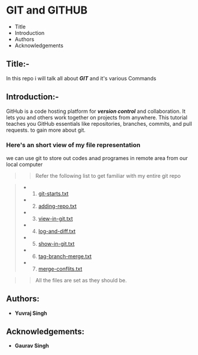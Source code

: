 # GIT and GITHUB
 
 - Title
 - Introduction 
 - Authors
 - Acknowledgements

## Title:-

  In this repo i will talk all about ***GIT*** and it's various Commands

## Introduction:-

GitHub is a code hosting platform for ***version control*** and collaboration. It lets you and others work together on projects from anywhere. This tutorial teaches you GitHub essentials like repositories, branches, commits, and pull requests.
to gain more about git.

### Here's an short view of my file representation 
   we can use git to store out codes anad programes in remote area from our local computer

>> Refer the following list to get familiar with my entire git repo

> - 1. [git-starts.txt](https://github.com/YuweAEC/learning-git/blob/master/git-Starts.txt)
> - 2. [adding-repo.txt](https://github.com/YuweAEC/learning-git/blob/master/adding-repo.txt)
> - 3. [view-in-git.txt](https://github.com/YuweAEC/learning-git/blob/master/view-in-git.txt)
> - 4. [log-and-diff.txt](https://github.com/YuweAEC/learning-git/blob/master/log-and-diff.txt)
> - 5. [show-in-git.txt](https://github.com/YuweAEC/learning-git/blob/master/show-in-git.txt)
> - 6. [tag-branch-merge.txt](https://github.com/YuweAEC/learning-git/blob/master/tag-branch-merge.txt)
> - 7. [merge-conflits.txt](https://github.com/YuweAEC/learning-git/blob/master/merge-conflits.txt)

>> All the files are set as they should be. 

## Authors:

 - **Yuvraj Singh**

## Acknowledgements:

 - **Gaurav Singh**

